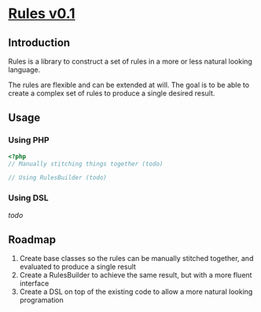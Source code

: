 # [Rules v0.1](http://github.com/Miljar/rulesdsl)

## Introduction

Rules is a library to construct a set of rules in a more or less natural looking language.

The rules are flexible and can be extended at will. The goal is to be able to create a complex set of rules
to produce a single desired result.


## Usage

### Using PHP

```php
<?php
// Manually stitching things together (todo)

// Using RulesBuilder (todo)
```

### Using DSL

_todo_

## Roadmap

1. Create base classes so the rules can be manually stitched together, and evaluated to produce a single result
2. Create a RulesBuilder to achieve the same result, but with a more fluent interface
3. Create a DSL on top of the existing code to allow a more natural looking programation

